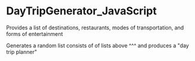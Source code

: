 # DayTripGenerator_JavaScript

Provides a list of destinations, restaurants, modes of transportation, and forms of entertainment 

Generates a random list consists of of lists above ^^^ and produces a "day trip planner"
